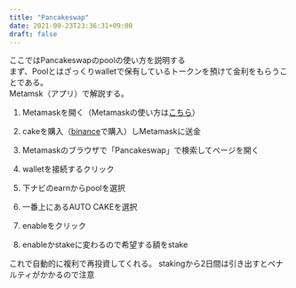```yaml
---
title: "Pancakeswap"
date: 2021-09-23T23:36:31+09:00
draft: false
---
```

ここではPancakeswapのpoolの使い方を説明する  
まず、Poolとはざっくりwalletで保有しているトークンを預けて金利をもらうことである。  
Metamsk（アプリ）で解説する。

1. Metamaskを開く（Metamaskの使い方は[こちら](../metamask/)）


1. cakeを購入（[binance](https://accounts.binance.com/ja/register?ref=25096395)で購入）しMetamaskに送金

1. Metamaskのブラウザで「Pancakeswap」で検索してページを開く

1. walletを接続するクリック

1. 下ナビのearnからpoolを選択

1. 一番上にあるAUTO CAKEを選択

1. enableをクリック

1. enableかstakeに変わるので希望する額をstake


これで自動的に複利で再投資してくれる。
stakingから2日間は引き出すとペナルティがかかるので注意
